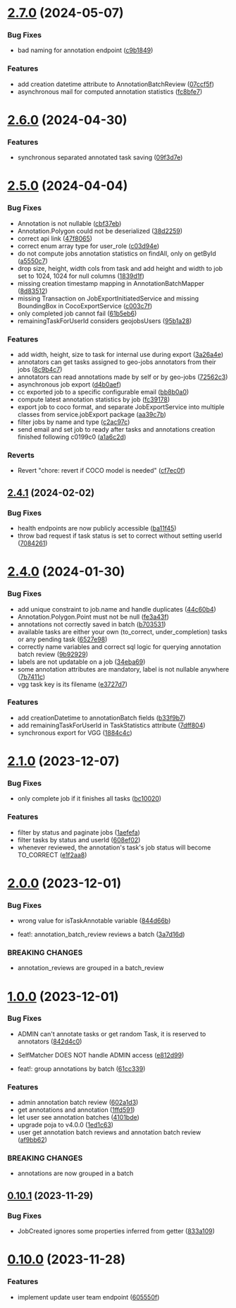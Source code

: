 # [2.7.0](https://github.com/b-partners/bpartners-annotator-api/compare/v2.6.0...v2.7.0) (2024-05-07)


### Bug Fixes

* bad naming for annotation endpoint ([c9b1849](https://github.com/b-partners/bpartners-annotator-api/commit/c9b184951daa78db92c251645626153d54767d0b))


### Features

* add creation datetime attribute to AnnotationBatchReview ([07ccf5f](https://github.com/b-partners/bpartners-annotator-api/commit/07ccf5f7d335e3c8f6a19f8281a2839e35b8414e))
* asynchronous mail for computed annotation statistics ([fc8bfe7](https://github.com/b-partners/bpartners-annotator-api/commit/fc8bfe7019cda71ad5c56a5a09c402e9be84ae5c))



# [2.6.0](https://github.com/b-partners/bpartners-annotator-api/compare/v2.5.0...v2.6.0) (2024-04-30)


### Features

* synchronous separated annotated task saving ([09f3d7e](https://github.com/b-partners/bpartners-annotator-api/commit/09f3d7e888162fd3dd433eb7417555820c8f36f5))



# [2.5.0](https://github.com/b-partners/bpartners-annotator-api/compare/v2.4.1...v2.5.0) (2024-04-04)


### Bug Fixes

* Annotation is not nullable ([cbf37eb](https://github.com/b-partners/bpartners-annotator-api/commit/cbf37eb420d582d7ff60842b751426df95a60b9f))
* Annotation.Polygon could not be deserialized ([38d2259](https://github.com/b-partners/bpartners-annotator-api/commit/38d2259b7d866a91945d5a2ac99289365da2c474))
* correct api link ([47f8065](https://github.com/b-partners/bpartners-annotator-api/commit/47f806545ae5c7a1768c376eb6250dca79b99b98))
* correct enum array type for user_role ([c03d94e](https://github.com/b-partners/bpartners-annotator-api/commit/c03d94e08db34d4aff5c2bd672cd64431bff6754))
* do not compute jobs annotation statistics on findAll, only on getById ([a5550c7](https://github.com/b-partners/bpartners-annotator-api/commit/a5550c7bff80e95fbeb3999c8ed308ff6d5d813a))
* drop size, height, width cols from task and add height and width to job set to 1024, 1024 for null columns ([1839d1f](https://github.com/b-partners/bpartners-annotator-api/commit/1839d1f4ad02fee5dcbbabf2e4ad13c7f329c08e))
* missing creation timestamp mapping in AnnotationBatchMapper ([8d83512](https://github.com/b-partners/bpartners-annotator-api/commit/8d835126bdf034d398de5e428119212f51110df9))
* missing Transaction on JobExportInitiatedService and missing BoundingBox in CocoExportService ([c003c7f](https://github.com/b-partners/bpartners-annotator-api/commit/c003c7fba753bff91547a0acd505e400d173bb97))
* only completed job cannot fail ([61b5eb6](https://github.com/b-partners/bpartners-annotator-api/commit/61b5eb60e5d16b6af5c46e4c3c0bf4d253d536ce))
* remainingTaskForUserId considers geojobsUsers ([95b1a28](https://github.com/b-partners/bpartners-annotator-api/commit/95b1a2850003f4ac25cdd3a7fed7d3ac274a10fc))


### Features

* add width, height, size to task for internal use during export ([3a26a4e](https://github.com/b-partners/bpartners-annotator-api/commit/3a26a4e00fffa8da2542fd67c2529fa8e516eda5))
* annotators can get tasks assigned to geo-jobs annotators from their jobs ([8c9b4c7](https://github.com/b-partners/bpartners-annotator-api/commit/8c9b4c7c409640d29c0017f728cc6a93dff50720))
* annotators can read annotations made by self or by geo-jobs ([72562c3](https://github.com/b-partners/bpartners-annotator-api/commit/72562c3778fa1dcbae024f1dfed33f051bac5b70))
* asynchronous job export ([d4b0aef](https://github.com/b-partners/bpartners-annotator-api/commit/d4b0aef505c98c5cb1bd3d626e8f59eccdc4a48c))
* cc exported job to a specific configurable email ([bb8b0a0](https://github.com/b-partners/bpartners-annotator-api/commit/bb8b0a016d5e878f9a6bbc8340e5fe83b94f0729))
* compute latest annotation statistics by job ([fc39178](https://github.com/b-partners/bpartners-annotator-api/commit/fc391781392c4f9529dc62332f75b47ab5a0506d))
* export job to coco format, and separate JobExportService into multiple classes from service.jobExport package ([aa39c7b](https://github.com/b-partners/bpartners-annotator-api/commit/aa39c7b554d84c0a2e35e1f9185aec24f40ed522))
* filter jobs by name and type ([c2ac97c](https://github.com/b-partners/bpartners-annotator-api/commit/c2ac97cccedaba8bc23169b69cb4f4338c373e57))
* send email and set job to ready after tasks and annotations creation finished following c0199c0 ([a1a6c2d](https://github.com/b-partners/bpartners-annotator-api/commit/a1a6c2d770676038642ff17f85b1c05b228b108e))


### Reverts

* Revert "chore: revert if COCO model is needed" ([cf7ec0f](https://github.com/b-partners/bpartners-annotator-api/commit/cf7ec0f90c7ae75753470b7934865b7d2450c0af))



## [2.4.1](https://github.com/b-partners/bpartners-annotator-api/compare/v2.4.0...v2.4.1) (2024-02-02)


### Bug Fixes

* health endpoints are now publicly accessible ([ba11f45](https://github.com/b-partners/bpartners-annotator-api/commit/ba11f45d46190f302927516ff332e0a503b295db))
* throw bad request if task status is set to correct without setting userId ([7084261](https://github.com/b-partners/bpartners-annotator-api/commit/7084261bc242738522828f8abc9f2c6f2f340611))



# [2.4.0](https://github.com/b-partners/bpartners-annotator-api/compare/v2.1.0...v2.4.0) (2024-01-30)


### Bug Fixes

* add unique constraint to job.name and handle duplicates ([44c60b4](https://github.com/b-partners/bpartners-annotator-api/commit/44c60b452a38b91caeb5b2619e60557f8de3f47a))
* Annotation.Polygon.Point must not be null ([fe3a43f](https://github.com/b-partners/bpartners-annotator-api/commit/fe3a43f7bb821bd276c7a2a770cd2d8719803a15))
* annotations not correctly saved in batch ([b703531](https://github.com/b-partners/bpartners-annotator-api/commit/b703531d7d3414c3754bca0572748865df74bc89))
* available tasks are either your own (to_correct, under_completion) tasks or any pending task ([6527e98](https://github.com/b-partners/bpartners-annotator-api/commit/6527e9874ed323c84d69985992d81e9adc46ec50))
* correctly name variables and correct sql logic for querying annotation batch review ([9b92929](https://github.com/b-partners/bpartners-annotator-api/commit/9b929296797503196d4d172bf6b3222a82cec2b4))
* labels are not updatable on a job ([34eba69](https://github.com/b-partners/bpartners-annotator-api/commit/34eba69482898780fde4e79e37e09829d7b6ee8c))
* some annotation attributes are mandatory, label is not nullable anywhere ([7b7411c](https://github.com/b-partners/bpartners-annotator-api/commit/7b7411cbdca0886ac24d8a8a76851887d1723dd5))
* vgg task key is its filename ([e3727d7](https://github.com/b-partners/bpartners-annotator-api/commit/e3727d75c35ef0d50f170c3e957f485176f9c714))


### Features

* add creationDatetime to annotationBatch fields ([b33f9b7](https://github.com/b-partners/bpartners-annotator-api/commit/b33f9b7048350413ec092a4c2492ad4c18e4e713))
* add remainingTaskForUserId in TaskStatistics attribute ([7dff804](https://github.com/b-partners/bpartners-annotator-api/commit/7dff804b4dde1053700092cb58652893beecd192))
* synchronous export for VGG ([1884c4c](https://github.com/b-partners/bpartners-annotator-api/commit/1884c4c07f068142e954580f172fdc2552b16262))



# [2.1.0](https://github.com/b-partners/bpartners-annotator-api/compare/v2.0.0...v2.1.0) (2023-12-07)


### Bug Fixes

* only complete job if it finishes all tasks ([bc10020](https://github.com/b-partners/bpartners-annotator-api/commit/bc10020fad15cbcafa618ae07d7beeb32e9b04a0))


### Features

* filter by status and paginate jobs ([1aefefa](https://github.com/b-partners/bpartners-annotator-api/commit/1aefefa292d9c2a8cb8a7ce3b51debebc4844605))
* filter tasks by status and userId ([608ef02](https://github.com/b-partners/bpartners-annotator-api/commit/608ef021ad5dffb6e1d85410f874bc58f53efc53))
* whenever reviewed, the annotation's task's job status will become TO_CORRECT ([e1f2aa8](https://github.com/b-partners/bpartners-annotator-api/commit/e1f2aa8b5bbbd3677bc4e612ce24c22616c73d23))



# [2.0.0](https://github.com/b-partners/bpartners-annotator-api/compare/v1.0.0...v2.0.0) (2023-12-01)


### Bug Fixes

* wrong value for isTaskAnnotable variable ([844d66b](https://github.com/b-partners/bpartners-annotator-api/commit/844d66bb21b82c0e1e24ab7053acc5a66ab21181))


* feat!: annotation_batch_review reviews a batch ([3a7d16d](https://github.com/b-partners/bpartners-annotator-api/commit/3a7d16d5d90e190be98bf844baa283b5753f6824))


### BREAKING CHANGES

* annotation_reviews are grouped in a batch_review



# [1.0.0](https://github.com/b-partners/bpartners-annotator-api/compare/v0.10.1...v1.0.0) (2023-12-01)


### Bug Fixes

* ADMIN can't annotate tasks or get random Task, it is reserved to annotators ([842d4c0](https://github.com/b-partners/bpartners-annotator-api/commit/842d4c07c4ef700c02207cb037faeb2e27312c60))
* SelfMatcher DOES NOT handle ADMIN access ([e812d99](https://github.com/b-partners/bpartners-annotator-api/commit/e812d994a77f1d958372b2f4e95e36eea0675e5d))


* feat!: group annotations by batch ([61cc339](https://github.com/b-partners/bpartners-annotator-api/commit/61cc339f35f6a9807ebc65012ff259047f2763c0))


### Features

* admin annotation batch review ([602a1d3](https://github.com/b-partners/bpartners-annotator-api/commit/602a1d39be412df24c1b0416ebb840d0c7505a28))
* get annotations and annotation ([1ffd591](https://github.com/b-partners/bpartners-annotator-api/commit/1ffd5917613e4c33ecd05b62a369e32ecece021c))
* let user see annotation batches ([4101bde](https://github.com/b-partners/bpartners-annotator-api/commit/4101bded5dcd68bbaa49a4ad47addba9309b8334))
* upgrade poja to v4.0.0 ([1ed1c63](https://github.com/b-partners/bpartners-annotator-api/commit/1ed1c635aab19c9a8ea0bb0ac9afb5b8de2b94b2))
* user get annotation batch reviews and annotation batch review ([af9bb62](https://github.com/b-partners/bpartners-annotator-api/commit/af9bb62058bc09890be850e7050d1e954dfc8279))


### BREAKING CHANGES

* annotations are now grouped in a batch



## [0.10.1](https://github.com/b-partners/bpartners-annotator-api/compare/v0.10.0...v0.10.1) (2023-11-29)


### Bug Fixes

* JobCreated ignores some properties inferred from getter ([833a109](https://github.com/b-partners/bpartners-annotator-api/commit/833a109645f01f1396e3430ac6edbc7715cc7842))



# [0.10.0](https://github.com/b-partners/bpartners-annotator-api/compare/v0.9.0...v0.10.0) (2023-11-28)


### Features

* implement update user team endpoint ([605550f](https://github.com/b-partners/bpartners-annotator-api/commit/605550fabf3baef0d46ea5cec7e65e4d1cec69b0))



